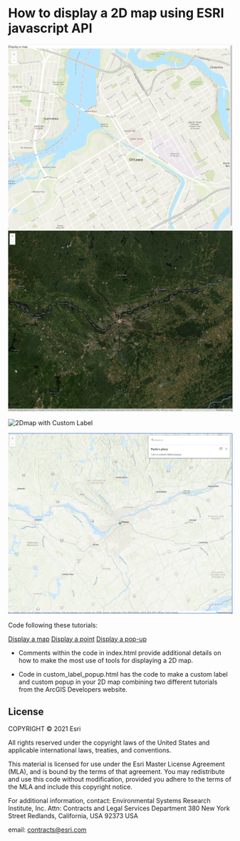 # How to display a 2D map using ESRI javascript API

![2D map display](/docs/img_2d_map.png)
![2D map display](/docs/basemap_imagery.png)

![2Dmap with Custom Label](/docs/custom_label.png)

![2Dmap with Custom Popup ](/docs/custom_popup.png)


Code following these tutorials:

[Display a map](https://developers.arcgis.com/javascript/latest/display-a-map/)
[Display a point](https://developers.arcgis.com/javascript/latest/add-a-point-line-and-polygon/)
[Display a pop-up](https://developers.arcgis.com/javascript/latest/display-a-pop-up/)

* Comments within the code in index.html provide additional details on how to make the most use of tools for displaying a 2D map.

* Code in custom_label_popup.html has the code to make a custom label and custom popup in your 2D map combining two different tutorials from the ArcGIS Developers website.

## License
COPYRIGHT © 2021 Esri

All rights reserved under the copyright laws of the United States and applicable international laws, treaties, and conventions.

This material is licensed for use under the Esri Master License Agreement (MLA), and is bound by the terms of that agreement. You may redistribute and use this code without modification, provided you adhere to the terms of the MLA and include this copyright notice.

For additional information, contact: Environmental Systems Research Institute, Inc. Attn: Contracts and Legal Services Department 380 New York Street Redlands, California, USA 92373 USA

email: contracts@esri.com